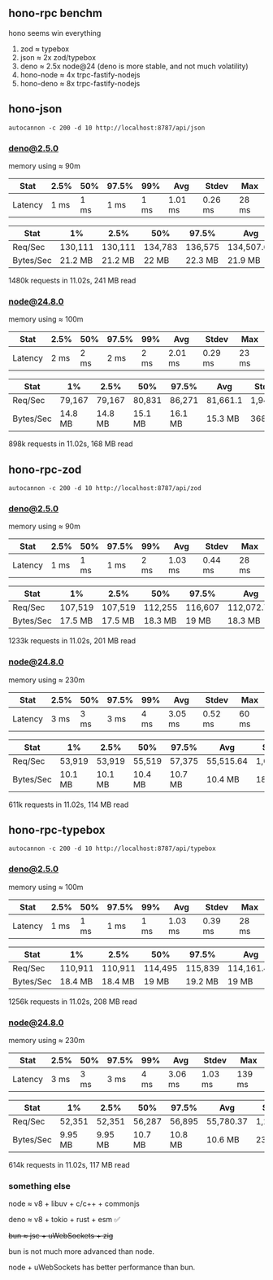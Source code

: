 ## hono-rpc benchm

hono seems win everything

1. zod  ≈ typebox
2. json ≈ 2x zod/typebox
3. deno ≈ 2.5x node@24 (deno is more stable, and not much volatility)
4. hono-node ≈ 4x trpc-fastify-nodejs
5. hono-deno ≈ 8x trpc-fastify-nodejs

## hono-json
```
autocannon -c 200 -d 10 http://localhost:8787/api/json         
``` 

### deno@2.5.0
memory using ≈ 90m

| Stat    | 2.5%   | 50%    | 97.5%  | 99%     | Avg      | Stdev   | Max     |
|---------|--------|--------|--------|---------|----------|---------|---------|
| Latency | 1 ms | 1 ms | 1 ms  | 1 ms | 1.01 ms | 0.26 ms | 28 ms |

| Stat    | 1%      | 2.5%    |50%      |97.5%    |Avg      |Stdev    |Min      |
|---------|---------|---------|---------|---------|---------|---------|---------|
| Req/Sec   | 130,111 | 130,111 | 134,783 | 136,575 | 134,507.64 | 1,632.73 | 130,059 |
| Bytes/Sec | 21.2 MB | 21.2 MB | 22 MB   | 22.3 MB | 21.9 MB    | 268 kB   | 21.2 MB |

1480k requests in 11.02s, 241 MB read

### node@24.8.0
memory using ≈ 100m

| Stat    | 2.5%   | 50%    | 97.5%  | 99%    | Avg     | Stdev    | Max     |
|---------|--------|--------|--------|---------|----------|---------|---------|
| Latency | 2 ms | 2 ms | 2 ms  | 2 ms | 2.01 ms | 0.29 ms | 23 ms |

| Stat    | 1%      | 2.5%    |50%    |97.5%  |Avg      |Stdev    |Min     |
|---------|---------|---------|---------|---------|---------|---------|---------|
| Req/Sec   | 79,167  | 79,167  | 80,831  | 86,271  | 81,661.1 | 1,949.9 | 79,117  |
| Bytes/Sec | 14.8 MB | 14.8 MB | 15.1 MB | 16.1 MB | 15.3 MB  | 368 kB  | 14.8 MB |

898k requests in 11.02s, 168 MB read

## hono-rpc-zod
```
autocannon -c 200 -d 10 http://localhost:8787/api/zod         
```

### deno@2.5.0
memory using ≈ 90m

| Stat    | 2.5%   | 50%    | 97.5%  | 99%    | Avg     | Stdev    | Max     |
|---------|--------|--------|--------|---------|----------|---------|---------|
| Latency | 1 ms | 1 ms | 1 ms  | 2 ms | 1.03 ms | 0.44 ms | 28 ms |

| Stat    | 1%      | 2.5%    |50%    |97.5%  |Avg      |Stdev    |Min     |
|---------|---------|---------|---------|---------|---------|---------|---------|
| Req/Sec   | 107,519 | 107,519 | 112,255 | 116,607 | 112,072.73 | 2,150.58 | 107,492 |
| Bytes/Sec | 17.5 MB | 17.5 MB | 18.3 MB | 19 MB   | 18.3 MB    | 349 kB   | 17.5 MB |

1233k requests in 11.02s, 201 MB read

### node@24.8.0
memory using ≈ 230m

| Stat    | 2.5%   | 50%    | 97.5%  | 99%    | Avg     | Stdev    | Max     |
|---------|--------|--------|--------|---------|----------|---------|---------|
| Latency | 3 ms | 3 ms | 3 ms  | 4 ms | 3.05 ms | 0.52 ms | 60 ms |

| Stat    | 1%      | 2.5%    |50%    |97.5%  |Avg      |Stdev    |Min     |
|---------|---------|---------|---------|---------|---------|---------|---------|
| Req/Sec   | 53,919  | 53,919  | 55,519  | 57,375  | 55,515.64 | 1,003.83 | 53,894  |
| Bytes/Sec | 10.1 MB | 10.1 MB | 10.4 MB | 10.7 MB | 10.4 MB   | 188 kB   | 10.1 MB |

611k requests in 11.02s, 114 MB read

## hono-rpc-typebox
```
autocannon -c 200 -d 10 http://localhost:8787/api/typebox         
```

### deno@2.5.0
memory using ≈ 100m

| Stat    | 2.5%   | 50%    | 97.5%  | 99%    | Avg     | Stdev    | Max     |
|---------|--------|--------|--------|---------|----------|---------|---------|
| Latency | 1 ms   | 1 ms   | 1 ms   | 1 ms   | 1.03 ms  | 0.39 ms  | 28 ms   |

| Stat    | 1%      | 2.5%    |50%    |97.5%  |Avg      |Stdev    |Min     |
|---------|---------|---------|---------|---------|---------|---------|---------|
| Req/Sec   | 110,911 | 110,911 | 114,495 | 115,839 | 114,161.46 | 1,268.34 | 110,856 |
| Bytes/Sec | 18.4 MB | 18.4 MB | 19 MB   | 19.2 MB | 19 MB      | 210 kB   | 18.4 MB |

1256k requests in 11.02s, 208 MB read

### node@24.8.0
memory using ≈ 230m

| Stat    | 2.5%   | 50%    | 97.5%  | 99%    | Avg     | Stdev    | Max     |
|---------|--------|--------|--------|---------|----------|---------|---------|
| Latency | 3 ms | 3 ms | 3 ms  | 4 ms | 3.06 ms | 1.03 ms | 139 ms |

| Stat    | 1%      | 2.5%    |50%    |97.5%  |Avg      |Stdev    |Min     |
|---------|---------|---------|---------|---------|---------|---------|---------|
| Req/Sec   | 52,351  | 52,351  | 56,287  | 56,895  | 55,780.37 | 1,241.03 | 52,322  |
| Bytes/Sec | 9.95 MB | 9.95 MB | 10.7 MB | 10.8 MB | 10.6 MB   | 236 kB   | 9.94 MB |

614k requests in 11.02s, 117 MB read

### something else

node ≈ v8 + libuv + c/c++ + commonjs

deno ≈ v8 + tokio + rust + esm ✅

~~bun ≈ jsc + uWebSockets + zig~~

bun is not much more advanced than node. 

node + uWebSockets has better performance than bun.


